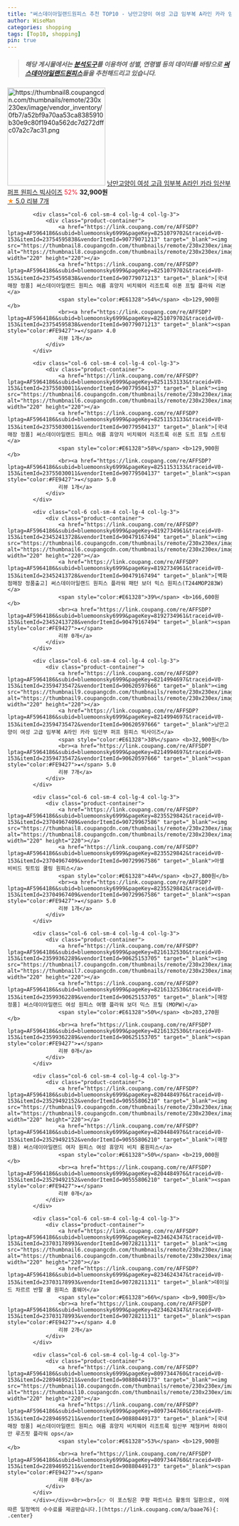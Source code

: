 ```yaml
---
title: "써스데이아일랜드원피스 추천 TOP10 - 낭만고양이 여성 고급 임부복 A라인 카라 임산부 퍼프 원피스 빅사이즈"
author: WiseMan
categories: shopping
tags: [Top10, shopping]
pin: true
---
```


> ##### 해당 게시물에서는 [**분석도구**](https://itemscout.io/)를 이용하여 **성별**, **연령별** 등의 데이터를 바탕으로 [**써스데이아일랜드원피스**](https://link.coupang.com/a/baae76)들을 추천해드리고 있습니다.
<div class="container"><div class="row">
            <div class="col-6 col-sm-4 col-lg-4 col-lg-3">
                <div class="product-container">
                    <a href="https://link.coupang.com/re/AFFSDP?lptag=AF5964186&subid=bluemoonsky6999&pageKey=8214994697&traceid=V0-153&itemId=23744911005&vendorItemId=90769477778" target="_blank"><img src="https://thumbnail8.coupangcdn.com/thumbnails/remote/230x230ex/image/vendor_inventory/0fb7/a52bf9a70aa53ca8385910b30e9c80f1940a562dc7d272dffc07a2c7ac31.png" alt="https://thumbnail8.coupangcdn.com/thumbnails/remote/230x230ex/image/vendor_inventory/0fb7/a52bf9a70aa53ca8385910b30e9c80f1940a562dc7d272dffc07a2c7ac31.png" width="220" height="220"></a>
                    <a href="https://link.coupang.com/re/AFFSDP?lptag=AF5964186&subid=bluemoonsky6999&pageKey=8214994697&traceid=V0-153&itemId=23744911005&vendorItemId=90769477778" target="_blank">낭만고양이 여성 고급 임부복 A라인 카라 임산부 퍼프 원피스 빅사이즈</a>
                    <span style="color:#E61328">52%</span> <b>32,900원</b>
                    <br><a href="https://link.coupang.com/re/AFFSDP?lptag=AF5964186&subid=bluemoonsky6999&pageKey=8214994697&traceid=V0-153&itemId=23744911005&vendorItemId=90769477778" target="_blank"><span style="color:#FE9427">★</span> 5.0
                    리뷰 7개</a>
                </div>
            </div>
            
            <div class="col-6 col-sm-4 col-lg-4 col-lg-3">
                <div class="product-container">
                    <a href="https://link.coupang.com/re/AFFSDP?lptag=AF5964186&subid=bluemoonsky6999&pageKey=8251079702&traceid=V0-153&itemId=23754595838&vendorItemId=90779071213" target="_blank"><img src="https://thumbnail8.coupangcdn.com/thumbnails/remote/230x230ex/image/vendor_inventory/7699/ad85573d1aaf50fde3741943cff2feed17319293f07a794a23baacc4972b.png" alt="https://thumbnail8.coupangcdn.com/thumbnails/remote/230x230ex/image/vendor_inventory/7699/ad85573d1aaf50fde3741943cff2feed17319293f07a794a23baacc4972b.png" width="220" height="220"></a>
                    <a href="https://link.coupang.com/re/AFFSDP?lptag=AF5964186&subid=bluemoonsky6999&pageKey=8251079702&traceid=V0-153&itemId=23754595838&vendorItemId=90779071213" target="_blank">[국내매장 정품] 써스데이아일랜드 원피스 여름 휴양지 비치웨어 리조트룩 쉬폰 프릴 플라워 리본</a>
                    <span style="color:#E61328">54%</span> <b>129,900원</b>
                    <br><a href="https://link.coupang.com/re/AFFSDP?lptag=AF5964186&subid=bluemoonsky6999&pageKey=8251079702&traceid=V0-153&itemId=23754595838&vendorItemId=90779071213" target="_blank"><span style="color:#FE9427">★</span> 4.0
                    리뷰 1개</a>
                </div>
            </div>
            
            <div class="col-6 col-sm-4 col-lg-4 col-lg-3">
                <div class="product-container">
                    <a href="https://link.coupang.com/re/AFFSDP?lptag=AF5964186&subid=bluemoonsky6999&pageKey=8251153133&traceid=V0-153&itemId=23755030011&vendorItemId=90779504137" target="_blank"><img src="https://thumbnail6.coupangcdn.com/thumbnails/remote/230x230ex/image/vendor_inventory/baca/137ac091e2ba015e1ce6dc4e9d8bfc3f45cfa959a0208302e7f65d110df6.png" alt="https://thumbnail6.coupangcdn.com/thumbnails/remote/230x230ex/image/vendor_inventory/baca/137ac091e2ba015e1ce6dc4e9d8bfc3f45cfa959a0208302e7f65d110df6.png" width="220" height="220"></a>
                    <a href="https://link.coupang.com/re/AFFSDP?lptag=AF5964186&subid=bluemoonsky6999&pageKey=8251153133&traceid=V0-153&itemId=23755030011&vendorItemId=90779504137" target="_blank">[국내매장 정품] 써스데이아일랜드 원피스 여름 휴양지 비치웨어 리조트룩 쉬폰 도트 프릴 스트링</a>
                    <span style="color:#E61328">58%</span> <b>129,900원</b>
                    <br><a href="https://link.coupang.com/re/AFFSDP?lptag=AF5964186&subid=bluemoonsky6999&pageKey=8251153133&traceid=V0-153&itemId=23755030011&vendorItemId=90779504137" target="_blank"><span style="color:#FE9427">★</span> 5.0
                    리뷰 1개</a>
                </div>
            </div>
            
            <div class="col-6 col-sm-4 col-lg-4 col-lg-3">
                <div class="product-container">
                    <a href="https://link.coupang.com/re/AFFSDP?lptag=AF5964186&subid=bluemoonsky6999&pageKey=8192734961&traceid=V0-153&itemId=23452413728&vendorItemId=90479167494" target="_blank"><img src="https://thumbnail6.coupangcdn.com/thumbnails/remote/230x230ex/image/vendor_inventory/403f/9cbbb641bd383d6e5774eefd2ce139e782894dced721a858c51e703d9458.jpg" alt="https://thumbnail6.coupangcdn.com/thumbnails/remote/230x230ex/image/vendor_inventory/403f/9cbbb641bd383d6e5774eefd2ce139e782894dced721a858c51e703d9458.jpg" width="220" height="220"></a>
                    <a href="https://link.coupang.com/re/AFFSDP?lptag=AF5964186&subid=bluemoonsky6999&pageKey=8192734961&traceid=V0-153&itemId=23452413728&vendorItemId=90479167494" target="_blank">[백화점매장 정품출고] 써스데이아일랜드 원피스 플라워 패턴 보더 믹스 원피스(T244MOP283W)</a>
                    <span style="color:#E61328">39%</span> <b>166,600원</b>
                    <br><a href="https://link.coupang.com/re/AFFSDP?lptag=AF5964186&subid=bluemoonsky6999&pageKey=8192734961&traceid=V0-153&itemId=23452413728&vendorItemId=90479167494" target="_blank"><span style="color:#FE9427">★</span> 
                    리뷰 0개</a>
                </div>
            </div>
            
            <div class="col-6 col-sm-4 col-lg-4 col-lg-3">
                <div class="product-container">
                    <a href="https://link.coupang.com/re/AFFSDP?lptag=AF5964186&subid=bluemoonsky6999&pageKey=8214994697&traceid=V0-153&itemId=23594735472&vendorItemId=90620597666" target="_blank"><img src="https://thumbnail9.coupangcdn.com/thumbnails/remote/230x230ex/image/vendor_inventory/4608/1354e6bcab200ebb332b0ceae02d73396a9dcac4f8da3c943319d5879a90.png" alt="https://thumbnail9.coupangcdn.com/thumbnails/remote/230x230ex/image/vendor_inventory/4608/1354e6bcab200ebb332b0ceae02d73396a9dcac4f8da3c943319d5879a90.png" width="220" height="220"></a>
                    <a href="https://link.coupang.com/re/AFFSDP?lptag=AF5964186&subid=bluemoonsky6999&pageKey=8214994697&traceid=V0-153&itemId=23594735472&vendorItemId=90620597666" target="_blank">낭만고양이 여성 고급 임부복 A라인 카라 임산부 퍼프 원피스 빅사이즈</a>
                    <span style="color:#E61328">38%</span> <b>32,900원</b>
                    <br><a href="https://link.coupang.com/re/AFFSDP?lptag=AF5964186&subid=bluemoonsky6999&pageKey=8214994697&traceid=V0-153&itemId=23594735472&vendorItemId=90620597666" target="_blank"><span style="color:#FE9427">★</span> 5.0
                    리뷰 7개</a>
                </div>
            </div>
            
            <div class="col-6 col-sm-4 col-lg-4 col-lg-3">
                <div class="product-container">
                    <a href="https://link.coupang.com/re/AFFSDP?lptag=AF5964186&subid=bluemoonsky6999&pageKey=8235529842&traceid=V0-153&itemId=23704967409&vendorItemId=90729967586" target="_blank"><img src="https://thumbnail8.coupangcdn.com/thumbnails/remote/230x230ex/image/vendor_inventory/c3f7/6853ebd5311632e64c6e75839238366b98c018208d2870e9b787d17065a1.jpg" alt="https://thumbnail8.coupangcdn.com/thumbnails/remote/230x230ex/image/vendor_inventory/c3f7/6853ebd5311632e64c6e75839238366b98c018208d2870e9b787d17065a1.jpg" width="220" height="220"></a>
                    <a href="https://link.coupang.com/re/AFFSDP?lptag=AF5964186&subid=bluemoonsky6999&pageKey=8235529842&traceid=V0-153&itemId=23704967409&vendorItemId=90729967586" target="_blank">아셀 비비드 뒷트임 쿨링 원피스</a>
                    <span style="color:#E61328">44%</span> <b>27,800원</b>
                    <br><a href="https://link.coupang.com/re/AFFSDP?lptag=AF5964186&subid=bluemoonsky6999&pageKey=8235529842&traceid=V0-153&itemId=23704967409&vendorItemId=90729967586" target="_blank"><span style="color:#FE9427">★</span> 5.0
                    리뷰 1개</a>
                </div>
            </div>
            
            <div class="col-6 col-sm-4 col-lg-4 col-lg-3">
                <div class="product-container">
                    <a href="https://link.coupang.com/re/AFFSDP?lptag=AF5964186&subid=bluemoonsky6999&pageKey=8216132530&traceid=V0-153&itemId=23599362289&vendorItemId=90625153705" target="_blank"><img src="https://thumbnail7.coupangcdn.com/thumbnails/remote/230x230ex/image/vendor_inventory/d6d3/fd0a8234a0012273298f2389576e5fba523ae11a02925038aa5d4789e99a.jpg" alt="https://thumbnail7.coupangcdn.com/thumbnails/remote/230x230ex/image/vendor_inventory/d6d3/fd0a8234a0012273298f2389576e5fba523ae11a02925038aa5d4789e99a.jpg" width="220" height="220"></a>
                    <a href="https://link.coupang.com/re/AFFSDP?lptag=AF5964186&subid=bluemoonsky6999&pageKey=8216132530&traceid=V0-153&itemId=23599362289&vendorItemId=90625153705" target="_blank">[매장정품] 써스데이아일랜드 여성 원피스 여행 플라워 보더 믹스 프릴 (MOPW)</a>
                    <span style="color:#E61328">50%</span> <b>203,270원</b>
                    <br><a href="https://link.coupang.com/re/AFFSDP?lptag=AF5964186&subid=bluemoonsky6999&pageKey=8216132530&traceid=V0-153&itemId=23599362289&vendorItemId=90625153705" target="_blank"><span style="color:#FE9427">★</span> 
                    리뷰 0개</a>
                </div>
            </div>
            
            <div class="col-6 col-sm-4 col-lg-4 col-lg-3">
                <div class="product-container">
                    <a href="https://link.coupang.com/re/AFFSDP?lptag=AF5964186&subid=bluemoonsky6999&pageKey=8204484976&traceid=V0-153&itemId=23529492152&vendorItemId=90555806210" target="_blank"><img src="https://thumbnail9.coupangcdn.com/thumbnails/remote/230x230ex/image/vendor_inventory/bb8e/8bf3042aeca16403e463744e51278d4c9498d7ac4d1fbebbe5e314208291.png" alt="https://thumbnail9.coupangcdn.com/thumbnails/remote/230x230ex/image/vendor_inventory/bb8e/8bf3042aeca16403e463744e51278d4c9498d7ac4d1fbebbe5e314208291.png" width="220" height="220"></a>
                    <a href="https://link.coupang.com/re/AFFSDP?lptag=AF5964186&subid=bluemoonsky6999&pageKey=8204484976&traceid=V0-153&itemId=23529492152&vendorItemId=90555806210" target="_blank">(매장정품) 써스데이아일랜드 여자 원피스 여성 휴양지 비치 롱원피스</a>
                    <span style="color:#E61328">50%</span> <b>219,000원</b>
                    <br><a href="https://link.coupang.com/re/AFFSDP?lptag=AF5964186&subid=bluemoonsky6999&pageKey=8204484976&traceid=V0-153&itemId=23529492152&vendorItemId=90555806210" target="_blank"><span style="color:#FE9427">★</span> 
                    리뷰 0개</a>
                </div>
            </div>
            
            <div class="col-6 col-sm-4 col-lg-4 col-lg-3">
                <div class="product-container">
                    <a href="https://link.coupang.com/re/AFFSDP?lptag=AF5964186&subid=bluemoonsky6999&pageKey=8234624347&traceid=V0-153&itemId=23703178993&vendorItemId=90728211311" target="_blank"><img src="https://thumbnail6.coupangcdn.com/thumbnails/remote/230x230ex/image/vendor_inventory/8648/c283730047dec83a20c7331c60df00a17dedffb6f47a2591ceb30ba2c19d.jpg" alt="https://thumbnail6.coupangcdn.com/thumbnails/remote/230x230ex/image/vendor_inventory/8648/c283730047dec83a20c7331c60df00a17dedffb6f47a2591ceb30ba2c19d.jpg" width="220" height="220"></a>
                    <a href="https://link.coupang.com/re/AFFSDP?lptag=AF5964186&subid=bluemoonsky6999&pageKey=8234624347&traceid=V0-153&itemId=23703178993&vendorItemId=90728211311" target="_blank">데이실드 차르르 반팔 쿨 원피스 홈웨어</a>
                    <span style="color:#E61328">66%</span> <b>9,900원</b>
                    <br><a href="https://link.coupang.com/re/AFFSDP?lptag=AF5964186&subid=bluemoonsky6999&pageKey=8234624347&traceid=V0-153&itemId=23703178993&vendorItemId=90728211311" target="_blank"><span style="color:#FE9427">★</span> 4.0
                    리뷰 2개</a>
                </div>
            </div>
            
            <div class="col-6 col-sm-4 col-lg-4 col-lg-3">
                <div class="product-container">
                    <a href="https://link.coupang.com/re/AFFSDP?lptag=AF5964186&subid=bluemoonsky6999&pageKey=8097344760&traceid=V0-153&itemId=22894695211&vendorItemId=90880449173" target="_blank"><img src="https://thumbnail10.coupangcdn.com/thumbnails/remote/230x230ex/image/vendor_inventory/6fb0/6d980b33aeb2bda6667a2fa6312faa32f38ce33a0a4621627d488eb36272.png" alt="https://thumbnail10.coupangcdn.com/thumbnails/remote/230x230ex/image/vendor_inventory/6fb0/6d980b33aeb2bda6667a2fa6312faa32f38ce33a0a4621627d488eb36272.png" width="220" height="220"></a>
                    <a href="https://link.coupang.com/re/AFFSDP?lptag=AF5964186&subid=bluemoonsky6999&pageKey=8097344760&traceid=V0-153&itemId=22894695211&vendorItemId=90880449173" target="_blank">[국내매장 정품] 써스데이아일랜드 원피스 여름 휴양지 비치웨어 리조트룩 임산부 체형커버 하와이안 루즈핏 플라워 ops</a>
                    <span style="color:#E61328">53%</span> <b>129,900원</b>
                    <br><a href="https://link.coupang.com/re/AFFSDP?lptag=AF5964186&subid=bluemoonsky6999&pageKey=8097344760&traceid=V0-153&itemId=22894695211&vendorItemId=90880449173" target="_blank"><span style="color:#FE9427">★</span> 
                    리뷰 0개</a>
                </div>
            </div>
            </div></div><br><br>[👉 이 포스팅은 쿠팡 파트너스 활동의 일환으로, 이에 따른 일정액의 수수료를 제공받습니다.](https://link.coupang.com/a/baae76){: .center}